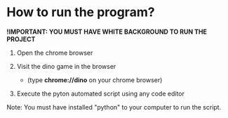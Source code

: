 # How to run the program?

**!IMPORTANT: YOU MUST HAVE WHITE BACKGROUND TO RUN THE PROJECT** 

1. Open the chrome browser

2. Visit the dino game in the browser 
    - (type **chrome://dino** on your chrome browser)

3. Execute the pyton automated script using any code editor 

Note: You must have installed "python" to your computer to run the script.